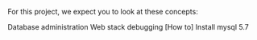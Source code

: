 For this project, we expect you to look at these concepts:

Database administration
Web stack debugging
[How to] Install mysql 5.7
